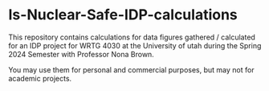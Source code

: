 # Is-Nuclear-Safe-IDP-calculations

This repository contains calculations for data figures gathered / calculated
for an IDP project for WRTG 4030 at the University of utah during the Spring 2024
Semester with Professor Nona Brown. 

You may use them for personal and commercial purposes, but may not for academic projects.